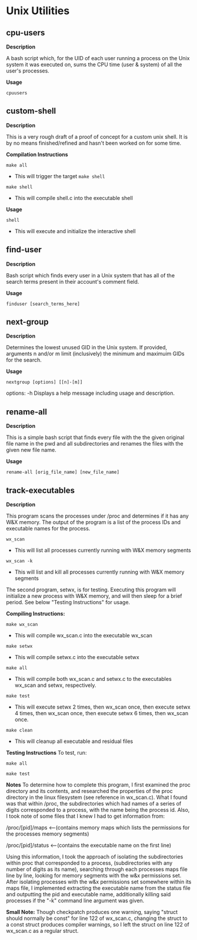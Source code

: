 # Unix Utilities

## cpu-users

**Description**

A bash script which, for the UID of each user running a process on the Unix system it was executed on, sums the CPU time (user & system) of all the user's processes.

**Usage**

`cpuusers`

## custom-shell

**Description**

This is a very rough draft of a proof of concept for a custom unix shell. It is by no means finished/refined and hasn't been worked on for some time.

**Compilation Instructions**

`make all`
- This will trigger the target `make shell`

`make shell`
- This will compile shell.c into the executable shell

**Usage**

`shell`
- This will execute and initialize the interactive shell

## find-user

**Description**

Bash script which finds every user in a Unix system that has all of the search terms present in their account's comment field.

**Usage**

`finduser [search_terms_here]`

## next-group

**Description**

Determines the lowest unused GID in the Unix system. If provided, arguments n and/or m limit (inclusively) the minimum and maximuim GIDs for the search.

**Usage**

`nextgroup [options] [[n]-[m]]`

options: -h Displays a help message including usage and description.

## rename-all

**Description**

This is a simple bash script that finds every file with the the given original file name in the pwd and all subdirectories and renames the files with the given new file name.

**Usage**

`rename-all [orig_file_name] [new_file_name]`

## track-executables

**Description**

This program scans the processes under /proc and determines if it has any W&X memory. The output of the program is a list of the process IDs and executable names for the process.

`wx_scan`
- This will list all processes currently running with W&X memory segments

`wx_scan -k`
- This will list and kill all processes currently running with W&X memory segments

The second program, setwx, is for testing. Executing this program will initialize a new process with W&X memory, and will then sleep for a brief period. See below "Testing Instructions" for usage.

**Compiling Instructions:**

`make wx_scan`
- This will compile wx_scan.c into the executable wx_scan

`make setwx`
- This will compile setwx.c into the executable setwx

`make all`
- This will compile both wx_scan.c and setwx.c to the executables wx_scan and setwx, respectively.

`make test`
- This will execute setwx 2 times, then wx_scan once, then execute
  setwx 4 times, then wx_scan once, then execute setwx 6 times, then
  wx_scan once.

`make clean`
- This will cleanup all executable and residual files

**Testing Instructions**
To test, run:

`make all`

`make test`

**Notes**
To determine how to complete this program, I first examined the proc directory and its contents, and researched the properties of the 
proc directory in the linux filesystem (see reference in wx_scan.c). What I found was that within /proc, the subdirectories 
which had names of a series of digits corresponded to a process, with the name being the process id. Also, I took note of 
some files that I knew I had to get information from:

/proc/[pid]/maps <--(contains memory maps which lists the permissions for the processes memory segments)

/proc/[pid]/status <--(contains the executable name on the first line)

Using this information, I took the approach of isolating the subdirectories within proc that corresponded to a process, 
(subdirectories with any number of digits as its name), searching through each processes maps file line by line, looking
for memory segments with the w&x permissions set. After isolating processes with the w&x permissions set somewhere within
its maps file, I implemented extracting the executable name from the status file and outputting the pid and executable 
name, additionally killing said processes if the "-k" command line argument was given.

**Small Note:** 
Though checkpatch produces one warning, saying "struct should normally be const" for line 122 of wx_scan.c, changing
the struct to a const struct produces compiler warnings, so I left the struct on line 122 of wx_scan.c as a regular struct.
